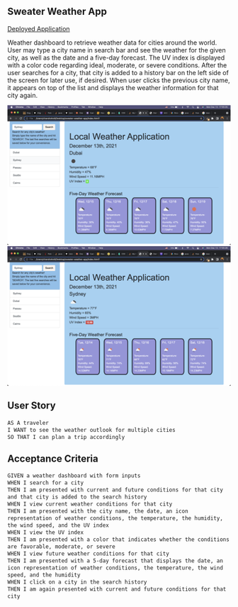 ## Sweater Weather App

[Deployed Application](https://chandrapanda.github.io/sweater-weather-app/)

Weather dashboard to retrieve weather data for cities around the world. User may type a city name in search bar and see the weather for the given city, as well as the date and a five-day forecast. The UV index is displayed with a color code regarding ideal, moderate, or severe conditions. After the user searches for a city, that city is added to a history bar on the left side of the screen for later use, if desired. When user clicks the previous city name, it appears on top of the list and displays the weather information for that city again. 

![The weather app includes a search option, a list of cities, and a five-day forecast and current weather conditions for selected city.](./assets/images/weather-app-1.png)
![The weather app includes a search option, a list of cities, and a five-day forecast and current weather conditions for selected city.](./assets/images/weather-app-2.png)

## User Story

```
AS A traveler
I WANT to see the weather outlook for multiple cities
SO THAT I can plan a trip accordingly
```

## Acceptance Criteria

```
GIVEN a weather dashboard with form inputs
WHEN I search for a city
THEN I am presented with current and future conditions for that city and that city is added to the search history
WHEN I view current weather conditions for that city
THEN I am presented with the city name, the date, an icon representation of weather conditions, the temperature, the humidity, the wind speed, and the UV index
WHEN I view the UV index
THEN I am presented with a color that indicates whether the conditions are favorable, moderate, or severe
WHEN I view future weather conditions for that city
THEN I am presented with a 5-day forecast that displays the date, an icon representation of weather conditions, the temperature, the wind speed, and the humidity
WHEN I click on a city in the search history
THEN I am again presented with current and future conditions for that city
```
